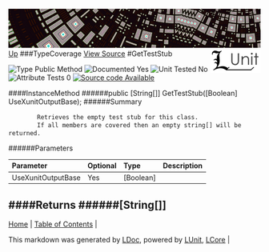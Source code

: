 ![](../Content/LUnit-banner-small.png "")
[<img align="right" src="../Content/LUnit-logo-small.png">](../../README.md)
[Up](TypeCoverage.md)
###TypeCoverage
[View Source](../Coverage/TypeCoverage.cs)
#GetTestStub

![Type Public Method](http://b.repl.ca/v1/Type-Public%20Method-lightgrey.png "") ![Documented Yes](http://b.repl.ca/v1/Documented-Yes-brightgreen.png "") ![Unit Tested No](http://b.repl.ca/v1/Unit%20Tested-No-lightgrey.png "") ![Attribute Tests 0](http://b.repl.ca/v1/Attribute%20Tests-0-lightgrey.png "") [![Source code Available](http://b.repl.ca/v1/Source%20code-Available-brightgreen.png "")](../Coverage/TypeCoverage.cs)

####InstanceMethod
######public [String[]] GetTestStub([Boolean] UseXunitOutputBase);
######Summary

            Retrieves the empty test stub for this class. 
            If all members are covered then an empty string[] will be returned.
            
######Parameters

Parameter | Optional | Type | Description
:---  | :---  | :---  | :--- 
UseXunitOutputBase | Yes | [Boolean] | 

####Returns
######[String[]]
---

[Home](../../README.md) | [Table of Contents](../../TableOfContents.md) | 


This markdown was generated by [LDoc](https://github.com/CodeSingularity/LDoc), powered by [LUnit](https://github.com/CodeSingularity/LUnit), [LCore](https://github.com/CodeSingularity/LCore) | 

